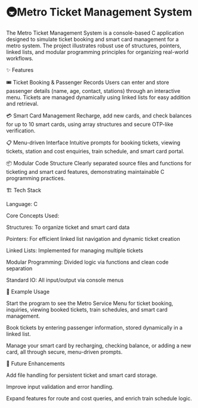 # 🚇Metro Ticket Management System

The Metro Ticket Management System is a console-based C application designed to simulate ticket booking and smart card management for a metro system. The project illustrates robust use of structures, pointers, linked lists, and modular programming principles for organizing real-world workflows.


✨ Features

🎟️ Ticket Booking & Passenger Records
Users can enter and store passenger details (name, age, contact, stations) through an interactive menu. Tickets are managed dynamically using linked lists for easy addition and retrieval.

💳 Smart Card Management
Recharge, add new cards, and check balances for up to 10 smart cards, using array structures and secure OTP-like verification.

📋 Menu-driven Interface
Intuitive prompts for booking tickets, viewing tickets, station and cost enquiries, train schedule, and smart card portal.

📦 Modular Code Structure
Clearly separated source files and functions for ticketing and smart card features, demonstrating maintainable C programming practices.


🏗️ Tech Stack

Language: C

Core Concepts Used:

Structures: To organize ticket and smart card data

Pointers: For efficient linked list navigation and dynamic ticket creation

Linked Lists: Implemented for managing multiple tickets

Modular Programming: Divided logic via functions and clean code separation

Standard IO: All input/output via console menus


📸 Example Usage

Start the program to see the Metro Service Menu for ticket booking, inquiries, viewing booked tickets, train schedules, and smart card management.

Book tickets by entering passenger information, stored dynamically in a linked list.

Manage your smart card by recharging, checking balance, or adding a new card, all through secure, menu-driven prompts.


📌 Future Enhancements

Add file handling for persistent ticket and smart card storage.

Improve input validation and error handling.

Expand features for route and cost queries, and enrich train schedule logic.
